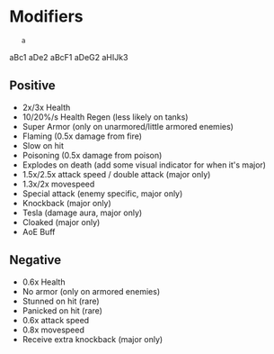 
# Modifiers
       a
aBc1       aDe2
aBcF1     aDeG2
     aHIJk3

## Positive
- 2x/3x Health
- 10/20%/s Health Regen (less likely on tanks)
- Super Armor (only on unarmored/little armored enemies)
- Flaming (0.5x damage from fire)
- Slow on hit
- Poisoning (0.5x damage from poison)
- Explodes on death (add some visual indicator for when it's major)
- 1.5x/2.5x attack speed / double attack (major only)
- 1.3x/2x movespeed
- Special attack (enemy specific, major only)
- Knockback (major only)
- Tesla (damage aura, major only)
- Cloaked (major only)
- AoE Buff

## Negative
- 0.6x Health
- No armor (only on armored enemies)
- Stunned on hit (rare)
- Panicked on hit (rare)
- 0.6x attack speed
- 0.8x movespeed
- Receive extra knockback (major only)





